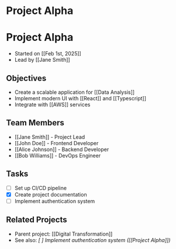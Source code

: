 # Project Alpha

# Project Alpha
- Started on [[Feb 1st, 2025]]
- Lead by [[Jane Smith]]

## Objectives
- Create a scalable application for [[Data Analysis]]
- Implement modern UI with [[React]] and [[Typescript]]
- Integrate with [[AWS]] services

## Team Members
- [[Jane Smith]] - Project Lead
- [[John Doe]] - Frontend Developer
- [[Alice Johnson]] - Backend Developer
- [[Bob Williams]] - DevOps Engineer

## Tasks
- [ ] Set up CI/CD pipeline
- [x] Create project documentation
- [ ] Implement authentication system

## Related Projects
- Parent project: [[Digital Transformation]]
- See also: _[ ] Implement authentication system ([[Project Alpha]])_
